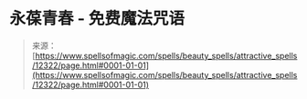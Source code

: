 <!--yml

category: 未分类

date: 2024-06-12 18:49:58

-->

# 永葆青春 - 免费魔法咒语

> 来源：[https://www.spellsofmagic.com/spells/beauty_spells/attractive_spells/12322/page.html#0001-01-01](https://www.spellsofmagic.com/spells/beauty_spells/attractive_spells/12322/page.html#0001-01-01)
